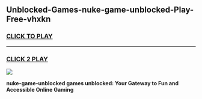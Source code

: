 
## Unblocked-Games-nuke-game-unblocked-Play-Free-vhxkn
<h3>
<a href="https://premium76.site?title=nuke-game-unblocked&ref=18A">CLICK TO PLAY</a></h3>
<hr>

<h3>
<a href="https://premium76.site?title=nuke-game-unblocked&ref=18A">CLICK 2 PLAY</a>
  
</h3>

<a href="https://premium76.site?title=nuke-game-unblocked&ref=18A"><img src="https://clearcache.store/games.png"></a>


**nuke-game-unblocked games unblocked: Your Gateway to Fun and Accessible Online Gaming**
